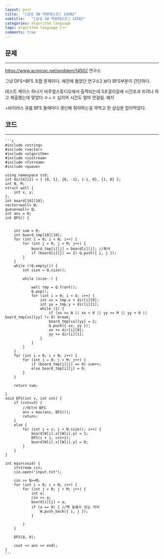 ```yaml
---
layout: post
title:  "[삼성 SW 역량테스트] 14502"
subtitle:   "[삼성 SW 역량테스트] 14502"
categories: algorithm language 
tags: algorithm language C++
comments: true
---
```



## 문제 
---

<https://www.acmicpc.net/problem/14502> 연구소

그냥 DFS+BFS 조합 문제이다. 예전에 풀었던 연구소2 보다 BFS부분이 간단하다. 

테스트 케이스 하나가 비주얼스튜디오에서 출력되는데 5초걸리길래 시간초과 뜨려나 하고 제출했는데 맞았다 ㅇㅅㅇ 심지어 시간도 얼마 안걸림. 왜지 

+바이러스 큐를 BFS 돌때마다 갱신해 줘야하는걸 까먹고 한 삼십분 잡아먹었다. 

## 코드
---



    '''c
	#include <string>
	#include <vector>
	#include <algorithm>
	#include <iostream>
	#include <fstream>
	#include <queue>
	
	using namespace std;
	int dir[4][2] = { {0, 1}, {0, -1}, {-1, 0}, {1, 0} };
	int N, M;
	struct wall {
	    int x, y;
	};
	int board[10][10];
	vector<wall> W;
	queue<wall> Q;
	int ans = 0;
	int BFS() {
	
	   
	    int sum = 0;
	    int board_tmp[10][10];
	    for (int i = 0; i < N; i++) {
	        for (int j = 0; j < M; j++) {
	            board_tmp[i][j] = board[i][j]; //복사
	            if (board[i][j] == 2) Q.push({ i, j });
	        }
	    }
	    while (!Q.empty()) {
	        int size = Q.size();
	
	        while (size--) {
	
	            wall tmp = Q.front();
	            Q.pop();
	            for (int i = 0; i < 4; i++) {
	                int xx = tmp.x + dir[i][0];
	                int yy = tmp.y + dir[i][1];
	                while (1) {
	                    if (xx >= N || xx < 0 || yy >= M || yy < 0 || board_tmp[xx][yy] != 0) break;
	                    board_tmp[xx][yy] = 2;
	                    Q.push({ xx, yy });
	                    xx += dir[i][0];
	                    yy += dir[i][1];
	                }
	            }
	        }
	    }
	    for (int i = 0; i < N; i++) {
	        for (int j = 0; j < M; j++) {
	            if (board_tmp[i][j] == 0) sum++;
	            else board_tmp[i][j] = 0;
	        }
	    }
	    
	    return sum;
	    
	}
	void DFS(int v, int cnt) {
	    if (cnt==3) {
	        //여기서 BFS
	        ans = max(ans, BFS());
	        return;
	    }
	    else {
	        for (int i = v; i < W.size(); i++) {
	            board[W[i].x][W[i].y] = 1;
	            DFS(i + 1, cnt+1);
	            board[W[i].x][W[i].y] = 0;
	        }
	    }
	}
	
	int main(void) {
	    ifstream cin;
	    cin.open("input.txt");
	
	    cin >> N>>M;
	    for (int i = 0; i < N; i++) {
	        for (int j = 0; j < M; j++) {
	            int a;
	            cin >> a;
	            board[i][j] = a;
	            if (a == 0) { //벽 놓을수 있는 자리
	                W.push_back({ i, j });
	            }
	
	        }
	    }
	   
	    DFS(0, 0);
	
	    cout << ans << endl;
	}
    '''

